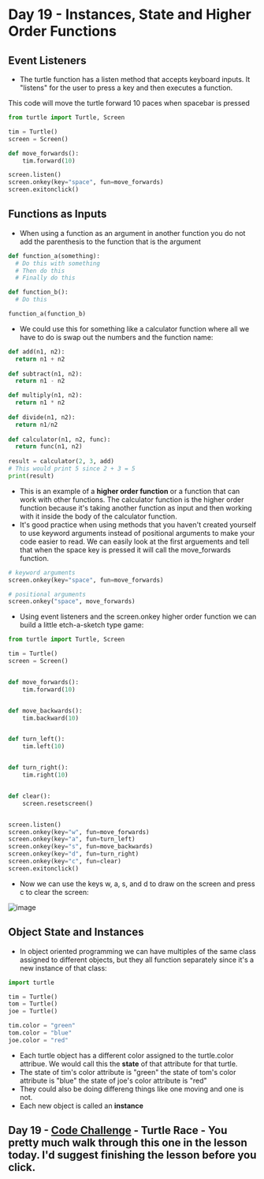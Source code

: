 # Day 19 - Instances, State and Higher Order Functions



## Event Listeners

- The turtle function has a listen method that accepts keyboard inputs. It "listens" for the user to press a key and then executes a function.

This code will move the turtle forward 10 paces when spacebar is pressed
```python
from turtle import Turtle, Screen

tim = Turtle()
screen = Screen()

def move_forwards():
    tim.forward(10)

screen.listen()
screen.onkey(key="space", fun=move_forwards)
screen.exitonclick()
```


## Functions as Inputs
- When using a function as an argument in another function you do not add the parenthesis to the function that is the argument
```python
def function_a(something):
  # Do this with something
  # Then do this
  # Finally do this

def function_b():
  # Do this

function_a(function_b)
```
- We could use this for something like a calculator function where all we have to do is swap out the numbers and the function name:
```python
def add(n1, n2):
  return n1 + n2
  
def subtract(n1, n2):
  return n1 - n2

def multiply(n1, n2):
  return n1 * n2
 
def divide(n1, n2):
  return n1/n2
 
def calculator(n1, n2, func):
  return func(n1, n2)
  
result = calculator(2, 3, add)
# This would print 5 since 2 + 3 = 5
print(result)
```
- This is an example of a **higher order function** or a function that can work with other functions. The calculator function is the higher order function because it's taking another function as input and then working with it inside the body of the calculator function.
- It's good practice when using methods that you haven't created yourself to use keyword arguments instead of positional arguments to make your code easier to read.
We can easily look at the first arguements and tell that when the space key is pressed it will call the move_forwards function.
```python
# keyword arguments
screen.onkey(key="space", fun=move_forwards)

# positional arguments
screen.onkey("space", move_forwards)
```
- Using event listeners and the screen.onkey higher order function we can build a little etch-a-sketch type game:
```python
from turtle import Turtle, Screen

tim = Turtle()
screen = Screen()


def move_forwards():
    tim.forward(10)


def move_backwards():
    tim.backward(10)


def turn_left():
    tim.left(10)


def turn_right():
    tim.right(10)


def clear():
    screen.resetscreen()


screen.listen()
screen.onkey(key="w", fun=move_forwards)
screen.onkey(key="a", fun=turn_left)
screen.onkey(key="s", fun=move_backwards)
screen.onkey(key="d", fun=turn_right)
screen.onkey(key="c", fun=clear)
screen.exitonclick()
```
- Now we can use the keys w, a, s, and d to draw on the screen and press c to clear the screen:

![image](https://user-images.githubusercontent.com/52113778/209177594-91c3a02e-d5f9-4889-abb8-fc9cd0563c03.png)

## Object State and Instances

- In object oriented programming we can have multiples of the same class assigned to different objects, but they all function separately since it's a new instance of that class:
```python
import turtle

tim = Turtle()
tom = Turtle()
joe = Turtle()

tim.color = "green"
tom.color = "blue"
joe.color = "red"
```
- Each turtle object has a different color assigned to the turtle.color attribue. We would call this the **state** of that attribute for that turtle.
- The state of tim's color attribute is "green" the state of tom's color attribute is "blue" the state of joe's color attribute is "red"
- They could also be doing differeng things like one moving and one is not.
- Each new object is called an **instance**

## Day 19 - [Code Challenge](https://github.com/TroyCaywood/Python/blob/main/100%20Days%20of%20Code/CodeChallenges/Day-19/Day_19-TurtleRace.py) - Turtle Race - You pretty much walk through this one in the lesson today. I'd suggest finishing the lesson before you click.
